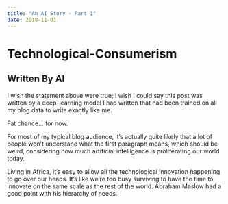 ```yaml
---
title: "An AI Story - Part 1"
date: 2018-11-01
---
```

# Technological-Consumerism

## Written By AI

I wish the statement above were true; I wish I could say this post was written by a deep-learning model I had written that had been trained on all my blog data to write exactly like me.

Fat chance… for now.

For most of my typical blog audience, it’s actually quite likely that a lot of people won’t understand what the first paragraph means, which should be weird, considering how much artificial intelligence is proliferating our world today.

Living in Africa, it’s easy to allow all the technological innovation happening to go over our heads. It’s like we’re too busy surviving to have the time to innovate on the same scale as the rest of the world. Abraham Maslow had a good point with his hierarchy of needs.
